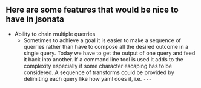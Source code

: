 ## Here are some features that would be nice to have in jsonata

- Ability to chain multiple querries
  - Sometimes to achieve a goal it is easier to make a sequence of querries rather than have to compose all the desired outcome in a single query. Today we have to get the output of one query and feed it back into another. If a command line tool is used it adds to the complexity especially if some character escaping has to be considered. A sequence of transforms could be provided by delimiting each query like how yaml does it, i.e. `---`

